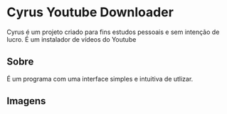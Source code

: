 # Cyrus Youtube Downloader
 Cyrus é um projeto criado para fins estudos pessoais e sem intenção de lucro. É um instalador de vídeos do Youtube
## Sobre
 É um programa com uma interface simples e intuitiva de utlizar.
## Imagens
